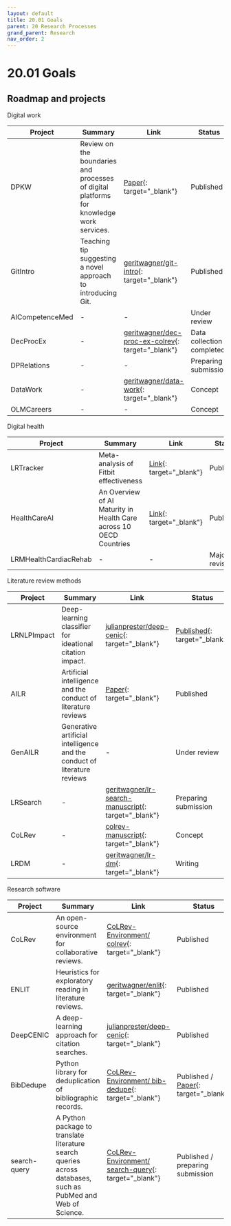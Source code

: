 ```yaml
---
layout: default
title: 20.01 Goals
parent: 20 Research Processes
grand_parent: Research
nav_order: 2
---
```


# 20.01 Goals

<!--

## Summary

TODO

Out of scope:

- Industrial production contexts
- Traditional, large, hierarchical companies
- Low-skill gig-work
-->

## Roadmap and projects

Digital work

| Project    | Summary | Link | Status |
|------------|---------------| ------- | --- |
| DPKW | Review on the boundaries and processes of digital platforms for knowledge work services. | [Paper](https://www.sciencedirect.com/science/article/abs/pii/S096386872100041X){: target="_blank"} | Published |
| GitIntro | Teaching tip suggesting a novel approach to introducing Git. | [geritwagner/git-intro](https://github.com/geritwagner/git-intro){: target="_blank"} | Published |
| AICompetenceMed | - | - | Under review |
| DecProcEx | - | [geritwagner/dec-proc-ex-colrev](https://github.com/geritwagner/dec-proc-ex-colrev){: target="_blank"} | Data collection completed |
| DPRelations | - | - | Preparing submission |
| DataWork | - | [geritwagner/data-work](https://github.com/geritwagner/data-work){: target="_blank"} | Concept |
| OLMCareers | - | - | Concept |

Digital health

| Project    | Summary | Link | Status |
|------------|---------------| ------- | --- |
| LRTracker | Meta-analysis of Fitbit effectiveness | [Link](https://www.jmir.org/2020/10/e23954/){: target="_blank"} | Published |
| HealthCareAI | An Overview of AI Maturity in Health Care across 10 OECD Countries | [Link](https://www.sciencedirect.com/science/article/abs/pii/S0168851023002233){: target="_blank"} | Published |
| LRMHealthCardiacRehab | - | - | Major revision |

Literature review methods

| Project    | Summary | Link | Status |
|------------|---------------| ------- | --- |
| LRNLPImpact | Deep-learning classifier for ideational citation impact. | [julianprester/deep-cenic](https://github.com/julianprester/deep-cenic){: target="_blank"} | [Published](https://www.sciencedirect.com/science/article/abs/pii/S0167923620301871){: target="_blank"}|
| AILR    | Artificial intelligence and the conduct of literature reviews | [Paper](https://journals.sagepub.com/doi/abs/10.1177/02683962211048201){: target="_blank"} | Published |
| GenAILR | Generative artificial intelligence and the conduct of literature reviews | - | Under review |
| LRSearch | - | [geritwagner/lr-search-manuscript](https://github.com/geritwagner/lr-search-manuscript){: target="_blank"} | Preparing submission |
| CoLRev | - | [colrev-manuscript](https://github.com/geritwagner/colrev-manuscript){: target="_blank"} | Concept|
| LRDM | - | [geritwagner/lr-dm](https://github.com/geritwagner/lr-dm){: target="_blank"} | Writing |

Research software

| Project    | Summary | Link | Status |
|------------|---------------| ------- | --- |
| CoLRev | An open-source environment for collaborative reviews. | [CoLRev-Environment/ colrev](https://github.com/CoLRev-Environment/colrev){: target="_blank"} | Published|
| ENLIT | Heuristics for exploratory reading in literature reviews. | [geritwagner/enlit](https://github.com/geritwagner/enlit){: target="_blank"} | Published |
| DeepCENIC | A deep-learning approach for citation searches. | [julianprester/deep-cenic](https://github.com/julianprester/deep-cenic){: target="_blank"} | Published |
| BibDedupe  | Python library for deduplication of bibliographic records. | [CoLRev-Environment/ bib-dedupe](https://github.com/CoLRev-Environment/bib-dedupe){: target="_blank"} | Published / [Paper](https://joss.theoj.org/papers/10.21105/joss.06318){: target="_blank"} |
| search-query | A Python package to translate literature search queries across databases, such as PubMed and Web of Science. | [CoLRev-Environment/ search-query](https://github.com/CoLRev-Environment/search-query){: target="_blank"} | Published / preparing submission |

